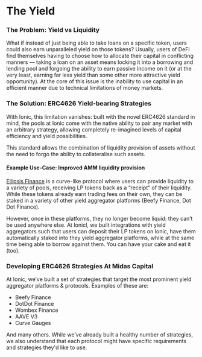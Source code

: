 # The Yield

### The Problem: Yield vs Liquidity

What if instead of just being able to take loans on a specific token, users could also earn unparalleled yield on those tokens? Usually, users of DeFi find themselves having to choose how to allocate their capital in conflicting manners — taking a loan on an asset means locking it into a borrowing and lending pool and forgoing the ability to earn passive income on it (or at the very least, earning far less yield than some other more attractive yield opportunity). At the core of this issue is the inability to use capital in an efficient manner due to technical limitations of money markets.

### The Solution: ERC4626 Yield-bearing Strategies

With Ionic, this limitation vanishes: built with the novel ERC4626 standard in mind, the pools at Ionic come with the native ability to pair any market with an arbitrary strategy, allowing completely re-imagined levels of capital efficiency and yield possibilities.

This standard allows the combination of liquidity provision of assets without the need to forgo the ability to collateralise such assets.

#### **Example Use-Case: Improved AMM liquidity provision**

[Ellipsis Finance](https://ellipsis.finance/) is a curve-like protocol where users can provide liquidity to a variety of pools, receiving LP tokens back as a “receipt” of their liquidity. While these tokens already earn trading fees on their own, they can be staked in a variety of other yield aggregator platforms (Beefy Finance, Dot Dot Finance).

However, once in these platforms, they no longer become liquid: they can’t be used anywhere else. At Ionicl, we built integrations with yield aggregators such that users can deposit their LP tokens on Ionic, have them automatically staked into they yield aggregator platforms, while at the same time being able to borrow against them. You can have your cake and eat it (too).

### Developing ERC4626 Strategies At Midas Capital

At Ionic, we’ve built a set of strategies that target the most prominent yield aggregator platforms & protocols. Examples of these are:

* Beefy Finance
* DotDot Finance
* Wombex Finance
* AAVE V3
* Curve Gauges

And many others. While we’ve already built a healthy number of strategies, we also understand that each protocol might have specific requirements and strategies they'd like to use.&#x20;
